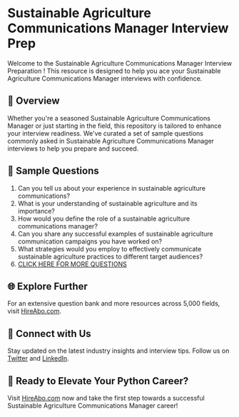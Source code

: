# Sustainable Agriculture Communications Manager Interview Prep

Welcome to the Sustainable Agriculture Communications Manager Interview Preparation ! This resource is designed to help you ace your Sustainable Agriculture Communications Manager interviews with confidence.

## 🚀 Overview

Whether you're a seasoned Sustainable Agriculture Communications Manager or just starting in the field, this repository is tailored to enhance your interview readiness. We've curated a set of sample questions commonly asked in Sustainable Agriculture Communications Manager interviews to help you prepare and succeed.

## 📝 Sample Questions

1. Can you tell us about your experience in sustainable agriculture communications?
2. What is your understanding of sustainable agriculture and its importance?
3. How would you define the role of a sustainable agriculture communications manager?
4. Can you share any successful examples of sustainable agriculture communication campaigns you have worked on?
5. What strategies would you employ to effectively communicate sustainable agriculture practices to different target audiences?
6. [CLICK HERE FOR MORE QUESTIONS](https://hireabo.com/job/10_4_19/Sustainable%20Agriculture%20Communications%20Manager)

## 🌐 Explore Further

For an extensive question bank and more resources across 5,000 fields, visit [HireAbo.com](https://www.hireabo.com).

## 📱 Connect with Us

Stay updated on the latest industry insights and interview tips. Follow us on [Twitter](https://twitter.com/hireabo) and [LinkedIn](https://www.linkedin.com/in/hire-abo-3609972a8/).

## 🚀 Ready to Elevate Your Python Career?

Visit [HireAbo.com](https://www.hireabo.com) now and take the first step towards a successful Sustainable Agriculture Communications Manager career!